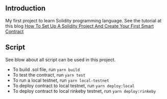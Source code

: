 ## **Introduction**
My first project to learn Solidity programming language. See the tutorial at this blog [How To Set Up A Solidity Project And Create Your First Smart Contract](https://blog.oliverjumpertz.dev/how-to-set-up-a-solidity-project-and-create-your-first-smart-contract)

## **Script**
See blow about all script can be used in this project.
* To build .sol file, run `yarn build`
* To test the contract, run `yarn test`
* To run a local testnet, run `yarn local-testnet`
* To deploy contract to local testnet, run `yarn deploy:local`
* To deploy contract to local rinkeby testnet, run `yarn deploy:rinkeby`